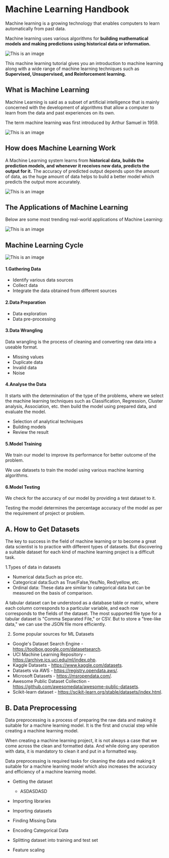 # Machine Learning Handbook

Machine learning is a growing technology that enables computers to learn automatically from past data.

Machine learning uses various algorithms for **building mathematical models and making predictions using historical data or information.**

![This is an image](https://bausem.bau.edu.tr/upload/is-makina-banner.jpg)

This machine learning tutorial gives you an introduction to machine learning along with a wide range of machine learning techniques such as **Supervised, Unsupervised, and Reinforcement learning.**

## What is Machine Learning

Machine Learning is said as a subset of artificial intelligence that is mainly concerned with the development of algorithms that allow a computer to learn from the data and past experiences on its own. 

The term machine learning was first introduced by Arthur Samuel in 1959.

![This is an image](https://www.researchgate.net/publication/346857783/figure/fig1/AS:967035769061377@1607570702800/Human-learning-HL-versus-machine-learning-ML-Model-capacity-in-ML-is-analogous-to.png)

## How does Machine Learning Work

A Machine Learning system learns from **historical data, builds the prediction models, and whenever it receives new data, predicts the output for it.**
The accuracy of predicted output depends upon the amount of data, as the huge amount of data helps to build a better model which predicts the output more accurately.


![This is an image](https://static.javatpoint.com/tutorial/machine-learning/images/introduction-to-machine-learning2.png)


## The Applications of Machine Learning 

Below are some most trending real-world applications of Machine Learning:

![This is an image](https://static.javatpoint.com/tutorial/machine-learning/images/applications-of-machine-learning.png)


## Machine Learning Cycle

![This is an image](https://scontent.fsaw2-3.fna.fbcdn.net/v/t39.30808-6/274730526_7181100061962801_5417619223200454114_n.jpg?_nc_cat=108&ccb=1-5&_nc_sid=730e14&_nc_eui2=AeFFXv-pxi0KF_bnZTAbiIBK8kL41MSEHQfyQvjUxIQdB30AgI_FqHw8Htd14F_JPsIA8oEgJhlGxF5GXNt52FWx&_nc_ohc=OuFPr5ml1RQAX87HLLZ&_nc_ht=scontent.fsaw2-3.fna&oh=00_AT_lm4R8Izf3z_3qJAhjS8XYmpHqnsCcCct0zjAQP4wpmg&oe=621DE72E)

#### 1.Gathering Data

- Identify various data sources
- Collect data
- Integrate the data obtained from different sources

#### 2.Data Preparation

- Data exploration
- Data pre-processing


#### 3.Data Wrangling

Data wrangling is the process of cleaning and converting raw data into a useable format.

- Missing values
- Duplicate data
- Invalid data
- Noise

#### 4.Analyse the Data

It starts with the determination of the type of the problems, where we select the machine learning techniques such as Classification, Regression, Cluster analysis, Association, etc. then build the model using prepared data, and evaluate the model.

- Selection of analytical techniques
- Building models
- Review the result

#### 5.Model Training

We train our model to improve its performance for better outcome of the problem.

We use datasets to train the model using various machine learning algorithms. 

#### 6.Model Testing

We check for the accuracy of our model by providing a test dataset to it.

Testing the model determines the percentage accuracy of the model as per the requirement of project or problem.

## A. How to Get Datasets

The key to success in the field of machine learning or to become a great data scientist is to practice with different types of datasets. But discovering a suitable dataset for each kind of machine learning project is a difficult task. 

1.Types of data in datasets

- Numerical data:Such as price etc.
- Categorical data:Such as  True/False,Yes/No, Red/yellow, etc.
- Ordinal data: These data are similar to categorical data but can be measured on the basis of comparison.

A tabular dataset can be understood as a database table or matrix, where each column corresponds to a particular variable, and each row corresponds to the fields of the dataset. The most supported file type for a tabular dataset is "Comma Separated File," or CSV. But to store a "tree-like data," we can use the JSON file more efficiently.


2. Some popular sources for ML Datasets

- Google's Dataset Search Engine -  https://toolbox.google.com/datasetsearch.
- UCI Machine Learning Repository - https://archive.ics.uci.edu/ml/index.php.
- Kaggle Datasets - https://www.kaggle.com/datasets.
- Datasets via AWS - https://registry.opendata.aws/.
- Microsoft Datasets  - https://msropendata.com/.
- Awesome Public Dataset Collection - https://github.com/awesomedata/awesome-public-datasets.
- Scikit-learn dataset  - https://scikit-learn.org/stable/datasets/index.html.


## B. Data Preprocessing

Data preprocessing is a process of preparing the raw data and making it suitable for a machine learning model. It is the first and crucial step while creating a machine learning model.

When creating a machine learning project, it is not always a case that we come across the clean and formatted data. And while doing any operation with data, it is mandatory to clean it and put in a formatted way. 

Data preprocessing is required tasks for cleaning the data and making it suitable for a machine learning model which also increases the accuracy and efficiency of a machine learning model.

- Getting the dataset
    - ASDASDASD

- Importing libraries



- Importing datasets
- Finding Missing Data
- Encoding Categorical Data
- Splitting dataset into training and test set
- Feature scaling
